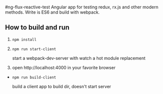 #ng-flux-reactive-test
Angular app for testing redux, rx.js and other modern methods. Write is ES6 and build with webpack.

## How to build and run
1. `npm install`
2. `npm run start-client`

   start a webpack-dev-server with watch a hot module replacement

3. open http://localhost:4000 in your favorite browser

* `npm run build-client`

   build a client app to build dir, doesn't start server
